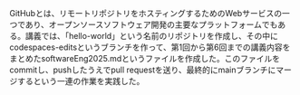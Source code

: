 GitHubとは、リモートリポジトリをホスティングするためのWebサービスの一つであり、オープンソースソフトウェア開発の主要なプラットフォームでもある。講義では、「hello-world」という名前のリポジトリを作成し、その中にcodespaces-editsというブランチを作って、第1回から第6回までの講義内容をまとめたsoftwareEng2025.mdというファイルを作成した。このファイルをcommitし、pushしたうえでpull requestを送り、最終的にmainブランチにマージするという一連の作業を実践した。